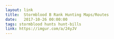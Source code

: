 ```yaml
---
layout: link
title:  Stormblood B Rank Hunting Maps/Routes
date:   2017-10-26 00:00:00
tags: stormblood hunts hunt-bills
link: https://imgur.com/a/24yJV
---
```

